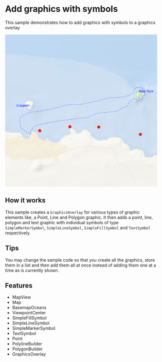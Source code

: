 # Add graphics with symbols

This sample demonstrates how to add graphics with symbols to a graphics overlay

![](screenshot.png)

## How it works

This sample creates a `GraphicsOverlay` for various types of graphic elements like, a Point, Line and Polygon graphic. It then adds a point, line, polygon and text graphic with individual symbols of type `SimpleMarkerSymbol`, `SimpleLineSymbol`, `SimpleFillSymbol` and `TextSymbol` respectively. 

## Tips

You may change the sample code so that you create all the graphics, store them in a list and then add them all at once instead of adding them one at a time as is currently shown.

## Features

- MapView
- Map   
- BasemapOceans
- ViewpointCenter
- SimpleFillSymbol
- SimpleLineSymbol
- SimpleMarkerSymbol
- TextSymbol
- Point
- PolylineBuilder
- PolygonBuilder
- GraphicsOverlay
